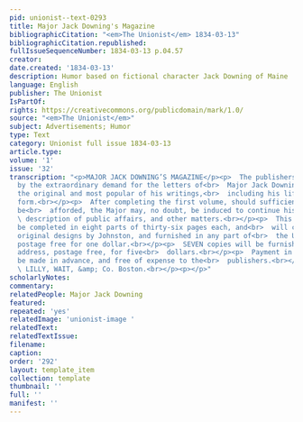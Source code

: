 ```yaml
---
pid: unionist--text-0293
title: Major Jack Downing's Magazine
bibliographicCitation: "<em>The Unionist</em> 1834-03-13"
bibliographicCitation.republished: 
fullIssueSequenceNumber: 1834-03-13 p.04.57
creator: 
date.created: '1834-03-13'
description: Humor based on fictional character Jack Downing of Maine
language: English
publisher: The Unionist
IsPartOf: 
rights: https://creativecommons.org/publicdomain/mark/1.0/
source: "<em>The Unionist</em>"
subject: Advertisements; Humor
type: Text
category: Unionist full issue 1834-03-13
article.type: 
volume: '1'
issue: '32'
transcription: "<p>MAJOR JACK DOWNING’S MAGAZINE</p><p>  The publishers are encouraged
  by the extraordinary demand for the letters of<br>  Major Jack Downing, to issue
  the original and most popular of his writings,<br>  including his life, in a periodical
  form.<br></p><p>  After completing the first volume, should sufficient encouragement
  be<br>  afforded, the Major may, no doubt, be induced to continue his interesting<br>
  \ description of public affairs, and other matters.<br></p><p>  This Volume will
  be completed in eight parts of thirty-six pages each, and<br>  will contain ELEVEN
  original designs by Johnston, and furnished in any part of<br>  the United States,
  postage free for one dollar.<br></p><p>  SEVEN copies will be furnished to any one
  address, postage free, for five<br>  dollars.<br></p><p>  Payment in all cases to
  be made in advance, and free of expense to the<br>  publishers.<br></p><p>  &nbsp;&nbsp;&nbsp;&nbsp;&nbsp;&nbsp;&nbsp;&nbsp;&nbsp;&nbsp;&nbsp;&nbsp;&nbsp;&nbsp;&nbsp;&nbsp;&nbsp;&nbsp;&nbsp;&nbsp;&nbsp;&nbsp;&nbsp;&nbsp;&nbsp;&nbsp;&nbsp;&nbsp;&nbsp;&nbsp;&nbsp;&nbsp;&nbsp;&nbsp;&nbsp;<br>
  \ LILLY, WAIT, &amp; Co. Boston.<br></p><p></p>"
scholarlyNotes: 
commentary: 
relatedPeople: Major Jack Downing
featured: 
repeated: 'yes'
relatedImage: 'unionist-image '
relatedText: 
relatedTextIssue: 
filename: 
caption: 
order: '292'
layout: template_item
collection: template
thumbnail: ''
full: ''
manifest: ''
---
```

